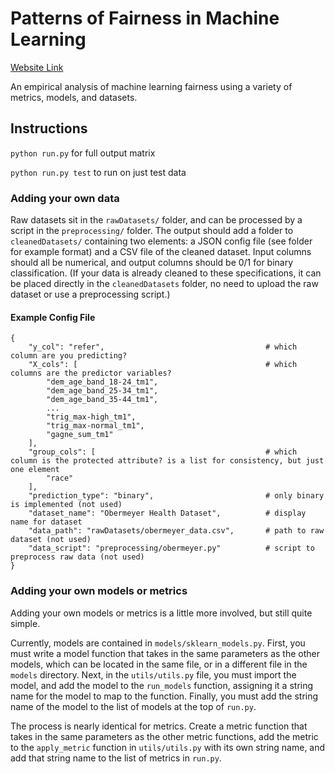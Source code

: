 # Patterns of Fairness in Machine Learning

[Website Link](https://annemxu.github.io/ml-fairness/)

An empirical analysis of machine learning fairness using a variety of metrics, models, and datasets.

## Instructions
`python run.py` for full output matrix

`python run.py test` to run on just test data

### Adding your own data
Raw datasets sit in the `rawDatasets/` folder, and can be processed by a script in the `preprocessing/` folder. The output should add a folder to `cleanedDatasets/` containing two elements: a JSON config file (see folder for example format) and a CSV file of the cleaned dataset. Input columns should all be numerical, and output columns should be 0/1 for binary classification. (If your data is already cleaned to these specifications, it can be placed directly in the `cleanedDatasets` folder, no need to upload the raw dataset or use a preprocessing script.)

#### Example Config File

```
{
    "y_col": "refer",                                    # which column are you predicting?
    "X_cols": [                                          # which columns are the predictor variables?
        "dem_age_band_18-24_tm1",
        "dem_age_band_25-34_tm1",
        "dem_age_band_35-44_tm1",
        ...
        "trig_max-high_tm1",
        "trig_max-normal_tm1",
        "gagne_sum_tm1"
    ],
    "group_cols": [                                      # which column is the protected attribute? is a list for consistency, but just one element
        "race"
    ],
    "prediction_type": "binary",                         # only binary is implemented (not used)
    "dataset_name": "Obermeyer Health Dataset",          # display name for dataset
    "data_path": "rawDatasets/obermeyer_data.csv",       # path to raw dataset (not used)
    "data_script": "preprocessing/obermeyer.py"          # script to preprocess raw data (not used)
}
```

### Adding your own models or metrics
Adding your own models or metrics is a little more involved, but still quite simple. 

Currently, models are contained in `models/sklearn_models.py`. First, you must write a model function that takes in the same parameters as the other models, which can be located in the same file, or in a different file in the `models` directory. Next, in the `utils/utils.py` file, you must import the model, and add the model to the `run_models` function, assigning it a string name for the model to map to the function. Finally, you must add the string name of the model to the list of models at the top of `run.py`.

The process is nearly identical for metrics. Create a metric function that takes in the same parameters as the other metric functions, add the metric to the `apply_metric` function in `utils/utils.py` with its own string name, and add that string name to the list of metrics in `run.py`.

